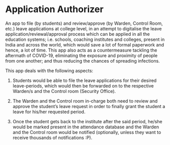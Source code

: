 # Application Authorizer
An app to file (by students) and review/approve (by Warden, Control Room, etc.) leave applications at college level, in an attempt to digitalise the leave application/reviewal/approval
process which can be applied in all the education systems; i.e. schools, coaching institutes and colleges, present in India and across the world, which would save a lot of formal
paperwork and hence, a lot of time. This app also acts as a countermeasure tackling the aftermath of COVID-19, eliminating the exposure and proximity of people from one another; and thus reducing the
chances of spreading infections.

This app deals with the following aspects:

1) Students would be able to file the leave applications for their desired leave-periods, which would then be forwarded on to the respective Warden/s and the Control room (Security Office).

2) The Warden and the Control room in-charge both need to review and approve the student’s leave request in order to finally grant the student a leave for his/her requested period.

3) Once the student gets back to the institute after the said period, he/she would be marked present in the attendance database and the Warden and the Control room would be notified (optionally, unless they want to receive thousands of notifications :P).


